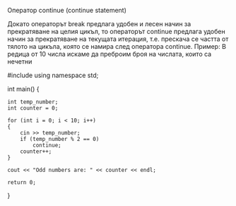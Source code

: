 Оператор continue (continue statement)

Докато операторът break предлага удобен и лесен начин за прекратяване на целия цикъл, то операторът continue предлага удобен начин за прекратяване на текущата итерация, т.е. прескача се частта от тялото на цикъла, която се намира след оператора continue. Пример: В редица от 10 числа искаме да преброим броя на числата, които са нечетни

#include <iostream>
using namespace std;

int main()
{

	int temp_number;
	int counter = 0;
	
	for (int i = 0; i < 10; i++)
	{
		cin >> temp_number;
		if (temp_number % 2 == 0)
			continue;
		counter++;
	}
	
	cout << "Odd numbers are: " << counter << endl;
	
	return 0;
}
